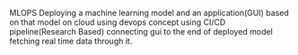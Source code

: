 MLOPS
Deploying a machine learning model and an application(GUI) based on that model on cloud using devops concept using CI/CD pipeline(Research Based) connecting gui to the end of deployed model fetching real time data through it.
